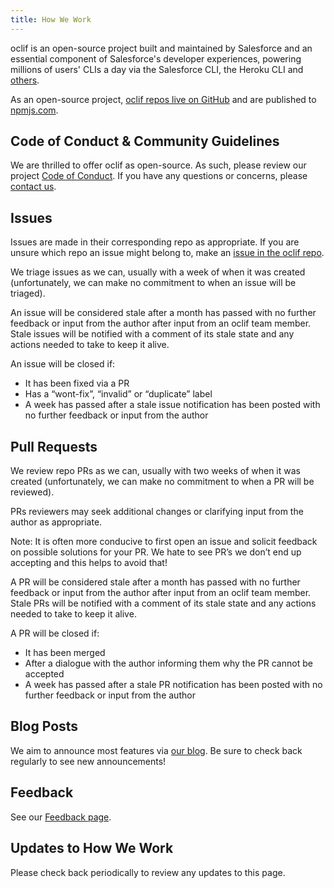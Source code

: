 ```yaml
---
title: How We Work
---
```


oclif is an open-source project built and maintained by Salesforce and an essential component of Salesforce's developer experiences, powering millions of users' CLIs a day via the Salesforce CLI, the Heroku CLI and [others](https://www.npmjs.com/browse/depended/@oclif/core).

As an open-source project, [oclif repos live on GitHub](https://github.com/oclif) and are published to [npmjs.com](https://www.npmjs.com/search?q=oclif).

## Code of Conduct & Community Guidelines

We are thrilled to offer oclif as open-source. As such, please review our project [Code of Conduct](https://github.com/salesforce/oss-template/blob/master/CODE_OF_CONDUCT.md). If you have any questions or concerns, please [contact us](feedback.md).

## Issues

Issues are made in their corresponding repo as appropriate. If you are unsure which repo an issue might belong to, make an [issue in the oclif repo](https://github.com/oclif/oclif/issues).

We triage issues as we can, usually with a week of when it was created (unfortunately, we can make no commitment to when an issue will be triaged).

An issue will be considered stale after a month has passed with no further feedback or input from the author after input from an oclif team member. Stale issues will be notified with a comment of its stale state and any actions needed to take to keep it alive.

An issue will be closed if:

* It has been fixed via a PR
* Has a “wont-fix”, “invalid” or “duplicate” label
* A week has passed after a stale issue notification has been posted with no further feedback or input from the author

## Pull Requests

We review repo PRs as we can, usually with two weeks of when it was created (unfortunately, we can make no commitment to when a PR will be reviewed).

PRs reviewers may seek additional changes or clarifying input from the author as appropriate.

Note: It is often more conducive to first open an issue and solicit feedback on possible solutions for your PR. We hate to see PR’s we don’t end up accepting and this helps to avoid that!

A PR will be considered stale after a month has passed with no further feedback or input from the author after input from an oclif team member. Stale PRs will be notified with a comment of its stale state and any actions needed to take to keep it alive.

A PR will be closed if:

* It has been merged
* After a dialogue with the author informing them why the PR cannot be accepted
* A week has passed after a stale PR notification has been posted with no further feedback or input from the author

## Blog Posts

We aim to announce most features via [our blog](/blog). Be sure to check back regularly to see new announcements!

## Feedback

See our [Feedback page](feedback.md).

## Updates to How We Work

Please check back periodically to review any updates to this page.
